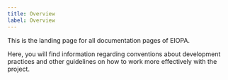 ```yaml
---
title: Overview
label: Overview
---
```


This is the landing page for all documentation pages of EIOPA.

Here, you will find information regarding conventions about development practices
and other guidelines on how to work more effectively with the project.
